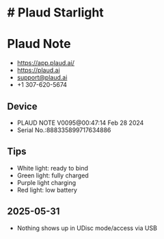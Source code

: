 # # Plaud Starlight

# Plaud Note

* https://app.plaud.ai/
* https://plaud.ai
* support@plaud.ai
* +1 307-620-5674

## Device

* PLAUD NOTE V0095@00:47:14 Feb 28 2024
* Serial No.:888335899717634886

## Tips

* White light: ready to bind
* Green light: fully charged
* Purple light charging
* Red light: low battery

## 2025-05-31

* Nothing shows up in UDisc mode/access via USB 